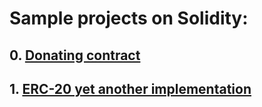 # Sample projects on Solidity:
## 0. [Donating contract](https://github.com/nikorgl/solidity/tree/main/0_donates)
## 1. [ERC-20 yet another implementation](https://github.com/nikorgl/solidity/tree/main/1_ERC20)
